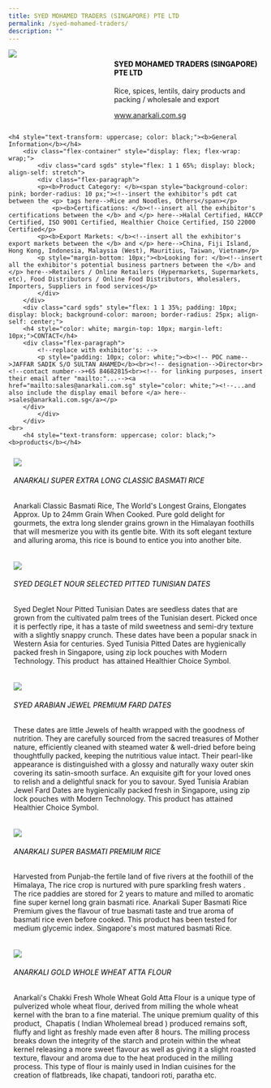 ```yaml
---
title: SYED MOHAMED TRADERS (SINGAPORE) PTE LTD
permalink: /syed-mohamed-traders/
description: ""
---
```

<div class="flex-paragraph">
		<!--hi there! this is a comment and will provide you with instructional guides-->
		<!--insert booth number here!-->
		<p style="text-transform: uppercase"></p></div>
			<div class="flex-container" style="display: flex; flex-wrap: wrap;">
				<!--insert DOWNLOAD link of company logo between the " marks!-->
			<div class="card sgds" style="flex: 1 1 40%; display: block;"><img src="https://drive.google.com/u/0/uc?id=1cPMDE2WTRxU_znCqTU-SNqel1tzLZ59W&amp;export=download"></div>
	<div class="card-sgds" style="flex: 1 1 58%; display: block; margin-left: 3px">
		<h4 style="text-transform: uppercase; color: black;"><!--insert the exhibitor's name between the <b> tags here--><b>SYED MOHAMED TRADERS (SINGAPORE) PTE LTD</b></h4><!--insert the exhibitor's description between the <p> tags here-->
		<p>Rice, spices, lentils, dairy products and packing / wholesale and export</p>
		<!--insert the exhibitor's website link, making sure there is "https:// www." present please. make sure the entire https link goes in between the " marks-->
		<p><a href="https://www.anarkali.com.sg" target="_blank"><!--insert the www website link here (no need for https)-->www.anarkali.com.sg</a></p>
	</div>
</div>



	<h4 style="text-transform: uppercase; color: black;"><b>General Information</b></h4>
		<div class="flex-container" style="display: flex; flex-wrap: wrap;">
			<div class="card sgds" style="flex: 1 1 65%; display: block; align-self: stretch">
			<div class="flex-paragraph">
			<p><b>Product Category: </b><span style="background-color: pink; border-radius: 10 px;"><!--insert the exhibitor's pdt cat between the <p> tags here-->Rice and Noodles, Others</span></p> 
				<p><b>Certifications: </b><!--insert all the exhibitor's certifications between the </b> and </p> here-->Halal Certified, HACCP Certified, ISO 9001 Certified, Healthier Choice Certified, ISO 22000 Certified</p>
			<p><b>Export Markets: </b><!--insert all the exhibitor's export markets between the </b> and </p> here-->China, Fiji Island, Hong Kong, Indonesia, Malaysia (West), Mauritius, Taiwan, Vietnam</p>
			<p style="margin-bottom: 10px;"><b>Looking for: </b><!--insert all the exhibitor's potential business partners between the </b> and </p> here-->Retailers / Online Retailers (Hypermarkets, Supermarkets, etc), Food Distributors / Online Food Distributors, Wholesalers, Importers, Suppliers in food services</p>
			</div>
		</div>
		<div class="card sgds" style="flex: 1 1 35%; padding: 10px; display: block; background-color: maroon; border-radius: 25px; align-self: center;">
		<h4 style="color: white; margin-top: 10px; margin-left: 10px;">CONTACT</h4>
		<div class="flex-paragraph">
			<!--replace with exhibitor's: -->
			<p style="padding: 10px; color: white;"><b><!-- POC name-->JAFFAR SADIK S/O SULTAN AHAMED</b><br><!-- designation-->Director<br><!--contact number-->+65 84682815<br><!-- for linking purposes, insert their email after "mailto:"...--><a href="mailto:sales@anarkali.com.sg" style="color: white;"><!--...and also include the display email before </a> here-->sales@anarkali.com.sg</a></p>
		</div>
			</div>
		</div>
	<br>
		<h4 style="text-transform: uppercase; color: black;"><b>products</b></h4>
<div style="display: flex; flex-wrap: wrap;">
  <div class="card sgds" style="flex: 1 1 47%; margin: 10px; display: block;"><!--insert the exhibitor's DOWNLOAD image for product between the " marks here-->
	<div class="flex-image" style="display: block;"><img src="https://drive.google.com/u/0/uc?id=1bShNgudHfXVvOhUStN8RnCPzDCiVNxoP&amp;export=download"></div>
	<div class="flex-paragraph">
		<h6 style="text-transform: uppercase; color: black;"><!--insert product name before </h6> and product description after <p>-->Anarkali Super Extra Long Classic Basmati Rice</h6>
		<p>Anarkali Classic Basmati Rice,  The World's Longest Grains, Elongates Approx. Up to 24mm Grain When Cooked. Pure gold delight for gourmets, the extra long slender grains grown in the Himalayan foothills that will mesmerize you with its gentle bite. With its soft elegant texture and alluring aroma, this rice is bound to entice you into another bite.</p></div>
	</div>
		<div class="card sgds" style="flex: 1 1 47%; margin: 10px; display: block;">
		<div class="flex-image" style="display: block;"><img src="https://drive.google.com/u/0/uc?id=1ASpPfczr6GwLfHo2rgEQ9omXDgLdbA7Z&amp;export=download"></div>
	<div class="flex-paragraph">
		<h6 style="text-transform: uppercase; color: black;">Syed Deglet Nour Selected Pitted Tunisian Dates</h6>
		<p>Syed Deglet Nour Pitted Tunisian Dates are seedless dates that are grown from the cultivated palm trees of the Tunisian desert. Picked once it is perfectly ripe, it has a taste of mild sweetness and semi-dry texture with a slightly snappy crunch. These dates have been a popular snack in Western Asia for centuries. Syed Tunisia Pitted Dates are hygienically packed fresh in Singapore, using zip lock pouches with Modern Technology. This product &nbsp;has attained Healthier Choice Symbol.</p></div>
	</div>
		<div class="card sgds" style="flex: 1 1 47%; margin: 10px; display: block;">
		<div class="flex-image" style="display: block;"><img src="https://drive.google.com/u/0/uc?id=156vkWJYh2SBYHStqaC2cMOa0LpQ99wJY&amp;export=download"></div>
	<div class="flex-paragraph">
		<h6 style="text-transform: uppercase; color: black;">Syed Arabian Jewel Premium Fard Dates</h6>
		<p>These dates are little Jewels of health wrapped with the goodness of nutrition. They are carefully sourced from the sacred treasures of Mother nature, efficiently cleaned with steamed water &amp; well-dried before being thoughtfully packed, keeping the nutritious value intact. Their pearl-like appearance is distinguished with a glossy and naturally waxy outer skin covering its satin-smooth surface. An exquisite gift for your loved ones to relish and a delightful snack for you to savour. Syed Tunisia Arabian Jewel Fard Dates are hygienically packed fresh in Singapore, using zip lock pouches with Modern Technology. This product has attained Healthier Choice Symbol.</p></div>
		</div>
		<div class="card sgds" style="flex: 1 1 47%; margin: 10px; display: block;">
		<div class="flex-image" style="display: block;"><img src="https://drive.google.com/u/0/uc?id=1kg9lOPHrpyjxVO-AZ8sxi5UWDpr1Jloz&amp;export=download"></div>
	<div class="flex-paragraph">
		<h6 style="text-transform: uppercase; color: black;">Anarkali Super Basmati Premium Rice</h6>
		<p>Harvested from Punjab-the fertile land of five rivers at the foothill of the Himalaya, The rice crop is nurtured with pure sparkling fresh waters . The rice paddies are stored for 2 years to mature and milled to aromatic fine super kernel long grain basmati rice. Anarkali Super Basmati Rice Premium gives the flavour of true basmati taste and true aroma of basmati rice even before cooked. This product has been tested for medium glycemic index. Singapore's most matured basmati Rice.</p></div>
	</div>
		<div class="card sgds" style="flex: 1 1 47%; margin: 10px; display: block;">
		<div class="flex-image" style="display: block;"><img src="https://drive.google.com/u/0/uc?id=1fU2_uQr05Avdhci_W_ZS3D6-Ar3uePqh&amp;export=download"></div>
	<div class="flex-paragraph">
		<h6 style="text-transform: uppercase; color: black;">Anarkali Gold Whole Wheat Atta Flour</h6>
		<p>Anarkali's Chakki Fresh Whole Wheat Gold Atta Flour is a unique type of pulverized whole wheat flour, derived from milling the whole wheat kernel with the bran to a fine material. The unique premium quality of this product, &nbsp;Chapatis ( Indian Wholemeal bread ) produced remains soft, fluffy and light as freshly made even after 8 hours. The milling process breaks down the integrity of the starch and protein within the wheat kernel releasing a more sweet flavour as well as giving it a slight roasted texture, flavour and aroma due to the heat produced in the milling process. This type of flour is mainly used in Indian cuisines for the creation of flatbreads, like chapati, tandoori roti, paratha etc.</p></div>
	</div>
	<!--don't delete these 2 tags. double check how the layout looks on the right too and lemme know if there are any problems! thank u so much for ur hardwork!-->
	</div>
